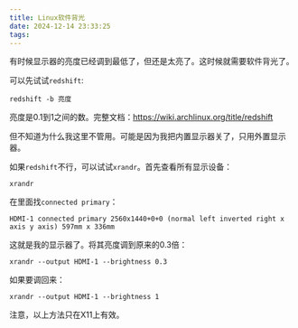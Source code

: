 ```yaml
---
title: Linux软件背光
date: 2024-12-14 23:33:25
tags:
---
```


有时候显示器的亮度已经调到最低了，但还是太亮了。这时候就需要软件背光了。

可以先试试`redshift`:

```shell
redshift -b 亮度
```

亮度是0.1到1之间的数。完整文档：<https://wiki.archlinux.org/title/redshift>

但不知道为什么我这里不管用。可能是因为我把内置显示器关了，只用外置显示器。

如果`redshift`不行，可以试试`xrandr`。首先查看所有显示设备：

```shell
xrandr
```

在里面找`connected primary`：

```text
HDMI-1 connected primary 2560x1440+0+0 (normal left inverted right x axis y axis) 597mm x 336mm
```

这就是我的显示器了。将其亮度调到原来的0.3倍：

```shell
xrandr --output HDMI-1 --brightness 0.3
```

如果要调回来：

```shell
xrandr --output HDMI-1 --brightness 1
```

注意，以上方法只在X11上有效。
